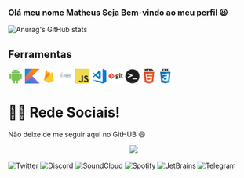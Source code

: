 ### Olá meu nome Matheus Seja Bem-vindo ao meu perfil :smiley:
![Anurag's GitHub stats](https://github-readme-stats.vercel.app/api?username=ignmathzy&show_icons=true&theme=radical)

##  **Ferramentas**  

<code><img height="30" src="https://raw.githubusercontent.com/github/explore/80688e429a7d4ef2fca1e82350fe8e3517d3494d/topics/android/android.png"></code>
<code><img height="30" src="https://raw.githubusercontent.com/github/explore/80688e429a7d4ef2fca1e82350fe8e3517d3494d/topics/kotlin/kotlin.png"></code>
<code><img height="30" src="https://raw.githubusercontent.com/github/explore/80688e429a7d4ef2fca1e82350fe8e3517d3494d/topics/firebase/firebase.png"></code>
<code><img height="30" src="https://raw.githubusercontent.com/github/explore/80688e429a7d4ef2fca1e82350fe8e3517d3494d/topics/java/java.png"></code>
<code><img height="30" src="https://raw.githubusercontent.com/github/explore/80688e429a7d4ef2fca1e82350fe8e3517d3494d/topics/javascript/javascript.png"></code>
<code><img height="30" src="https://raw.githubusercontent.com/github/explore/80688e429a7d4ef2fca1e82350fe8e3517d3494d/topics/visual-studio-code/visual-studio-code.png"></code>
<code><img height="30" src="https://raw.githubusercontent.com/github/explore/80688e429a7d4ef2fca1e82350fe8e3517d3494d/topics/git/git.png"></code>
<code><img height="30" src="https://raw.githubusercontent.com/github/explore/80688e429a7d4ef2fca1e82350fe8e3517d3494d/topics/terminal/terminal.png"></code>
<code><img height="30" src="https://raw.githubusercontent.com/github/explore/80688e429a7d4ef2fca1e82350fe8e3517d3494d/topics/html/html.png"></code>
<code><img height="30" src="https://raw.githubusercontent.com/github/explore/80688e429a7d4ef2fca1e82350fe8e3517d3494d/topics/css/css.png"></code>

# 🤝🏻 Rede Sociais!

Não deixe de me seguir aqui no GitHUB 😄

<p align="center">
&nbsp; <a href="https://twitter.com/Mathzy000" target="_blank" rel="noopener noreferrer"><img src=https://img.shields.io/badge/Twitter-1DA1F2?style=for-the-badge&logo=twitter&logoColor=white
</p>

[![Twitter](https://badges.aleen42.com/src/twitter.svg)](https://twitter.com/blueslimee)
[![Discord](https://badgen.net/discord/online-members/AjbnMy2qP9)](https://discord.com/users/673677252462116874)
[![SoundCloud](https://badges.aleen42.com/src/soundcloud.svg)](https://soundcloud.app.goo.gl/Q9rcn)
[![Spotify](https://badges.aleen42.com/src/spotify.svg)](https://open.spotify.com/user/s5px6saslgh68ct3za71buljn?si=tEjEE-G8RwO4rBKK9hmNAw)
[![JetBrains](https://badges.aleen42.com/src/idea.svg)](https://jetbrains.com)
[![Telegram](https://badges.aleen42.com/src/telegram.svg)](https://t.me/ritodepassa)                                                                                             








